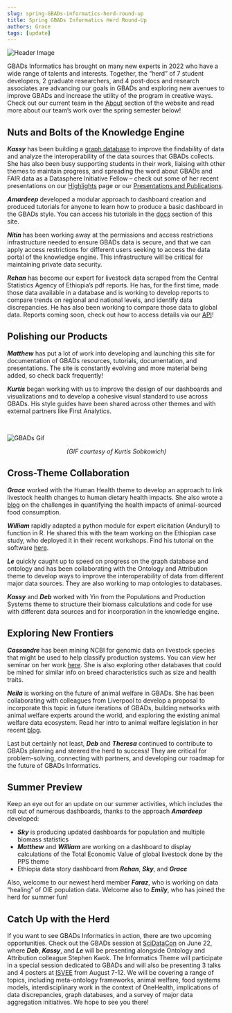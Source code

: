 ```yaml
---
slug: spring-GBADs-informatics-herd-round-up
title: Spring GBADs Informatics Herd Round-Up
authors: Grace
tags: [update]
---
```

![Header Image](https://i.imgur.com/9KxX5Nm.png)

GBADs Informatics has brought on many new experts in 2022 who have a wide range of talents and interests. Together, the “herd” of 7 student developers, 2 graduate researchers, and 4 post-docs and research associates are advancing our goals in GBADs and exploring new avenues to improve GBADs and increase the utility of the program in creative ways. Check out our current team in the [About](http://gbadskedoc.org/about) section of the website and read more about our team’s work over the spring semester below!

<h2>Nuts and Bolts of the Knowledge Engine</h2>

***Kassy*** has been building a [graph database](http://gbadskedoc.org/docs/Data-Governance-Handbook-for-GBADs/metadataStorage) to improve the findability of data and analyze the interoperability of the data sources that GBADs collects. She has also been busy supporting students in their work, liaising with other themes to maintain progress, and spreading the word about GBADs and FAIR data as a Datasphere Initiative Fellow – check out some of her recent presentations on our [Highlights](http://gbadskedoc.org/highlights) page or our [Presentations and Publications](http://gbadskedoc.org/publications/Intro).

***Amardeep*** developed a modular approach to dashboard creation and produced tutorials for anyone to learn how to produce a basic dashboard in the GBADs style. You can access his tutorials in the [docs](http://gbadskedoc.org/docs/Welcome) section of this site.  

***Nitin*** has been working away at the permissions and access restrictions infrastructure needed to ensure GBADs data is secure, and that we can apply access restrictions for different users seeking to access the data portal of the knowledge engine. This infrastructure will be critical for maintaining private data security.

***Rehan*** has become our expert for livestock data scraped from the Central Statistics Agency of Ethiopia’s pdf reports. He has, for the first time, made those data available in a database and is working to develop reports to compare trends on regional and national levels, and identify data discrepancies. He has also been working to compare those data to global data. Reports coming soon, check out how to access details via our [API](http://gbadske.org/api/dataportal/)!

<h2>Polishing our Products</h2>

***Matthew*** has put a lot of work into developing and launching this site for documentation of GBADs resources, tutorials, documentation, and presentations. The site is constantly evolving and more material being added, so check back frequently!

***Kurtis*** began working with us to improve the design of our dashboards and visualizations and to develop a cohesive visual standard to use across GBADs. His style guides have been shared across other themes and with external partners like First Analytics.

<br/> 

![GBADs Gif](https://i.imgur.com/x88bs1o.gif)
<p align="center"><i>(GIF courtesy of Kurtis Sobkowich)</i></p>

<h2>Cross-Theme Collaboration</h2>

***Grace*** worked with the Human Health theme to develop an approach to link livestock health changes to human dietary health impacts. She also wrote a [blog](http://gbadskedoc.org/blog/the-tricky-job-of-measuring-the-impact-of-animal-sourced-foods-on-health) on the challenges in quantifying the health impacts of animal-sourced food consumption.

***William*** rapidly adapted a python module for expert elicitation (Anduryl) to function in R. He shared this with the team working on the Ethiopian case study, who deployed it in their recent workshops. Find his tutorial on the software [here](http://gbadskedoc.org/docs/Working-with-Anduryl).

***Le*** quickly caught up to speed on progress on the graph database and ontology and has been collaborating with the Ontology and Attribution theme to develop ways to improve the interoperability of data from different major data sources. They are also working to map ontologies to databases.

***Kassy*** and ***Deb*** worked with Yin from the Populations and Production Systems theme to structure their biomass calculations and code for use with different data sources and for incorporation in the knowledge engine.

<h2>Exploring New Frontiers</h2>

***Cassandre*** has been mining NCBI for genomic data on livestock species that might be used to help classify production systems. You can view her seminar on her work [here](https://www.youtube.com/watch?v=5mwC4ngvxmc). She is also exploring other databases that could be mined for similar info on breed characteristics such as size and health traits.

***Neila*** is working on the future of animal welfare in GBADs. She has been collaborating with colleagues from Liverpool to develop a proposal to incorporate this topic in future iterations of GBADs, building networks with animal welfare experts around the world, and exploring the existing animal welfare data ecosystem. Read her intro to animal welfare legislation in her recent [blog](http://gbadskedoc.org/blog/farm-animal-production).

Last but certainly not least, ***Deb*** and ***Theresa*** continued to contribute to GBADs planning and steered the herd to success! They are critical for problem-solving, connecting with partners, and developing our roadmap for the future of GBADs Informatics.

<h2>Summer Preview</h2>

Keep an eye out for an update on our summer activities, which includes the roll out of numerous dashboards, thanks to the approach ***Amardeep*** developed:

- ***Sky*** is producing updated dashboards for population and multiple biomass statistics
- ***Matthew*** and ***William*** are working on a dashboard to display calculations of the Total Economic Value of global livestock done by the PPS theme
- Ethiopia data story dashboard from ***Rehan***, ***Sky***, and ***Grace***

Also, welcome to our newest herd member ***Faraz***, who is working on data “healing” of OIE population data. Welcome also to ***Emily***, who has joined the herd for summer fun!

<h2>Catch Up with the Herd</h2>

If you want to see GBADs Informatics in action, there are two upcoming opportunities. Check out the GBADs session at [SciDataCon](https://www.scidatacon.org/IDW-2022/sessions/456/) on June 22, where ***Deb***, ***Kassy***, and ***Le*** will be presenting alongside Ontology and Attribution colleague Stephen Kwok. The Informatics Theme will participate in a special session dedicated to GBADs and will also be presenting 3 talks and 4 posters at [ISVEE](https://venuewest.eventsair.com/isvee2022/symposium-program) from August 7-12. We will be covering a range of topics, including meta-ontology frameworks, animal welfare, food systems models, interdisciplinary work in the context of OneHealth, implications of data discrepancies, graph databases, and a survey of major data aggregation initiatives. We hope to see you there!
